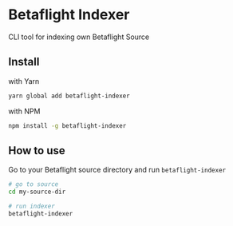 # Betaflight Indexer

CLI tool for indexing own Betaflight Source


## Install

with Yarn
```sh
yarn global add betaflight-indexer
```

with NPM
```sh
npm install -g betaflight-indexer
```


## How to use

Go to your Betaflight source directory and run `betaflight-indexer`

```sh
# go to source
cd my-source-dir

# run indexer
betaflight-indexer
```

